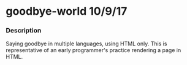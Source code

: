 # goodbye-world 10/9/17
 

### Description
Saying goodbye in multiple languages, using HTML only. This is representative of an early programmer's practice rendering a page in HTML.


